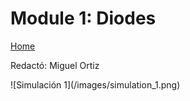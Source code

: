 # Module 1: Diodes

[Home](../README.md)

Redactó: Miguel Ortiz





!\[Simulación 1](/images/simulation\_1.png)




